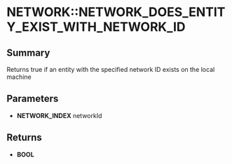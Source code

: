 # NETWORK::NETWORK_DOES_ENTITY_EXIST_WITH_NETWORK_ID

## Summary
Returns true if an entity with the specified network ID exists on the local machine

## Parameters
* **NETWORK_INDEX** networkId

## Returns
* **BOOL**